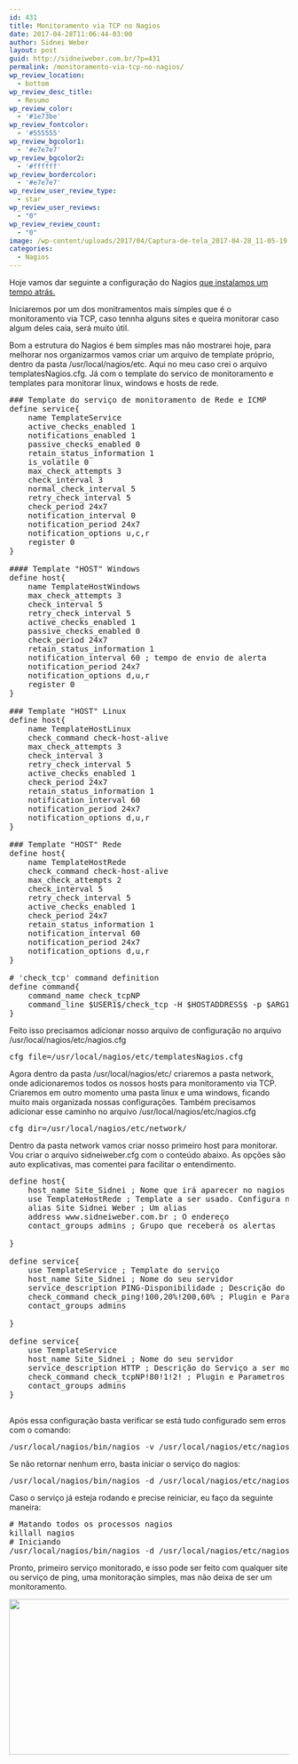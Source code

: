 ```yaml
---
id: 431
title: Monitoramento via TCP no Nagios
date: 2017-04-28T11:06:44-03:00
author: Sidnei Weber
layout: post
guid: http://sidneiweber.com.br/?p=431
permalink: /monitoramento-via-tcp-no-nagios/
wp_review_location:
  - bottom
wp_review_desc_title:
  - Resumo
wp_review_color:
  - '#1e73be'
wp_review_fontcolor:
  - '#555555'
wp_review_bgcolor1:
  - '#e7e7e7'
wp_review_bgcolor2:
  - '#ffffff'
wp_review_bordercolor:
  - '#e7e7e7'
wp_review_user_review_type:
  - star
wp_review_user_reviews:
  - "0"
wp_review_review_count:
  - "0"
image: /wp-content/uploads/2017/04/Captura-de-tela_2017-04-28_11-05-19.png
categories:
  - Nagios
---
```

Hoje vamos dar seguinte a configuração do Nagios <a href="http://sidneiweber.com.br/2017/01/31/instalando-nagios-instalacao-basica/" target="_blank" rel="noopener noreferrer">que instalamos um tempo atrás.</a>

Iniciaremos por um dos monitramentos mais simples que é o monitoramento via TCP, caso tennha alguns sites e queira monitorar caso algum deles caia, será muito útil.

Bom a estrutura do Nagios é bem simples mas não mostrarei hoje, para melhorar nos organizarmos vamos criar um arquivo de template próprio, dentro da pasta /usr/local/nagios/etc. Aqui no meu caso crei o arquivo templatesNagios.cfg. Já com o template do servico de monitoramento e templates para monitorar linux, windows e hosts de rede.

<pre class="lang:sh decode:true">### Template do serviço de monitoramento de Rede e ICMP
define service{
	name TemplateService
	active_checks_enabled 1
	notifications_enabled 1
	passive_checks_enabled 0
	retain_status_information 1
	is_volatile 0
	max_check_attempts 3
	check_interval 3
	normal_check_interval 5
	retry_check_interval 5
	check_period 24x7
	notification_interval 0
	notification_period 24x7
	notification_options u,c,r
	register 0
}

#### Template "HOST" Windows
define host{
	name TemplateHostWindows
	max_check_attempts 3
	check_interval 5
	retry_check_interval 5
	active_checks_enabled 1
	passive_checks_enabled 0
	check_period 24x7
	retain_status_information 1
	notification_interval 60 ; tempo de envio de alerta
	notification_period 24x7
	notification_options d,u,r
	register 0
}

### Template "HOST" Linux
define host{
	name TemplateHostLinux
	check_command check-host-alive
	max_check_attempts 3
	check_interval 3
	retry_check_interval 5
	active_checks_enabled 1
	check_period 24x7
	retain_status_information 1
	notification_interval 60
	notification_period 24x7
	notification_options d,u,r
}

### Template "HOST" Rede
define host{
	name TemplateHostRede
	check_command check-host-alive
	max_check_attempts 2
	check_interval 5
	retry_check_interval 5
	active_checks_enabled 1
	check_period 24x7
	retain_status_information 1
	notification_interval 60
	notification_period 24x7
	notification_options d,u,r
}

# 'check_tcp' command definition
define command{
	command_name check_tcpNP
	command_line $USER1$/check_tcp -H $HOSTADDRESS$ -p $ARG1$ -w $ARG2$ -c $ARG3$
}</pre>

Feito isso precisamos adicionar nosso arquivo de configuração no arquivo /usr/local/nagios/etc/nagios.cfg

<pre class="lang:sh decode:true ">cfg_file=/usr/local/nagios/etc/templatesNagios.cfg</pre>

Agora dentro da pasta /usr/local/nagios/etc/ criaremos a pasta network, onde adicionaremos todos os nossos hosts para monitoramento via TCP. Criaremos em outro momento uma pasta linux e uma windows, ficando muito mais organizada nossas configurações. Também precisamos adicionar esse caminho no arquivo /usr/local/nagios/etc/nagios.cfg

<pre class="lang:sh decode:true ">cfg_dir=/usr/local/nagios/etc/network/</pre>

Dentro da pasta network vamos criar nosso primeiro host para monitorar. Vou criar o arquivo sidneiweber.cfg com o conteúdo abaixo. As opções são auto explicativas, mas comentei para facilitar o entendimento.

<pre class="lang:sh decode:true">define host{
	host_name Site_Sidnei ; Nome que irá aparecer no nagios
	use TemplateHostRede ; Template a ser usado. Configura no nosso templatesNagios.cfg
	alias Site Sidnei Weber ; Um alias
	address www.sidneiweber.com.br ; O endereço
	contact_groups admins ; Grupo que receberá os alertas

}

define service{
	use TemplateService ; Template do serviço
	host_name Site_Sidnei ; Nome do seu servidor
	service_description PING-Disponibilidade ; Descrição do Serviço a ser monitorado para o host
	check_command check_ping!100,20%!200,60% ; Plugin e Parametros
	contact_groups admins

}

define service{
	use TemplateService
	host_name Site_Sidnei ; Nome do seu servidor
	service_description HTTP ; Descrição do Serviço a ser monitorado para o host
	check_command check_tcpNP!80!1!2! ; Plugin e Parametros
	contact_groups admins
}

</pre>

Após essa configuração basta verificar se está tudo configurado sem erros com o comando:

<pre class="lang:default decode:true ">/usr/local/nagios/bin/nagios -v /usr/local/nagios/etc/nagios.cfg</pre>

Se não retornar nenhum erro, basta iniciar o serviço do nagios:

<pre class="lang:default decode:true ">/usr/local/nagios/bin/nagios -d /usr/local/nagios/etc/nagios.cfg</pre>

Caso o serviço já esteja rodando e precise reiniciar, eu faço da seguinte maneira:

<pre class="lang:default decode:true "># Matando todos os processos nagios
killall nagios
# Iniciando
/usr/local/nagios/bin/nagios -d /usr/local/nagios/etc/nagios.cfg</pre>

Pronto, primeiro serviço monitorado, e isso pode ser feito com qualquer site ou serviço de ping, uma monitoração simples, mas não deixa de ser um monitoramento.

<img class="alignnone size-full wp-image-432" src="http://sidneiweber.com.br/wp-content/uploads/2017/04/Captura-de-tela_2017-04-28_11-05-19.png" alt="" width="1011" height="280" srcset="https://sidneiweber.com.br/wp-content/uploads/2017/04/Captura-de-tela_2017-04-28_11-05-19.png 1011w, https://sidneiweber.com.br/wp-content/uploads/2017/04/Captura-de-tela_2017-04-28_11-05-19-300x83.png 300w, https://sidneiweber.com.br/wp-content/uploads/2017/04/Captura-de-tela_2017-04-28_11-05-19-768x213.png 768w" sizes="(max-width: 1011px) 100vw, 1011px" /> 

&nbsp;

&nbsp;